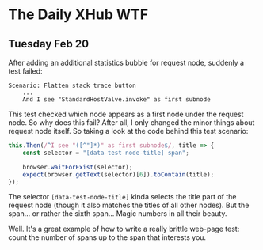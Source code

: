# The Daily XHub WTF

## Tuesday Feb 20

After adding an additional statistics bubble for request node,
suddenly a test failed:

```
Scenario: Flatten stack trace button
    ...
    And I see "StandardHostValve.invoke" as first subnode
```

This test checked which node appears as a first node under
the request node.  So why does this fail?  After all, I only
changed the minor things about request node itself.  So
taking a look at the code behind this test scenario:

```js
this.Then(/^I see "([^"]*)" as first subnode$/, title => {
    const selector = "[data-test-node-title] span";

    browser.waitForExist(selector);
    expect(browser.getText(selector)[6]).toContain(title);
});
```

The selector `[data-test-node-title]` kinda selects the
title part of the request node (though it also matches the
titles of all other nodes).  But the span... or rather the
sixth span... Magic numbers in all their beauty.

Well. It's a great example of how to write a really brittle
web-page test: count the number of spans up to the span
that interests you.

